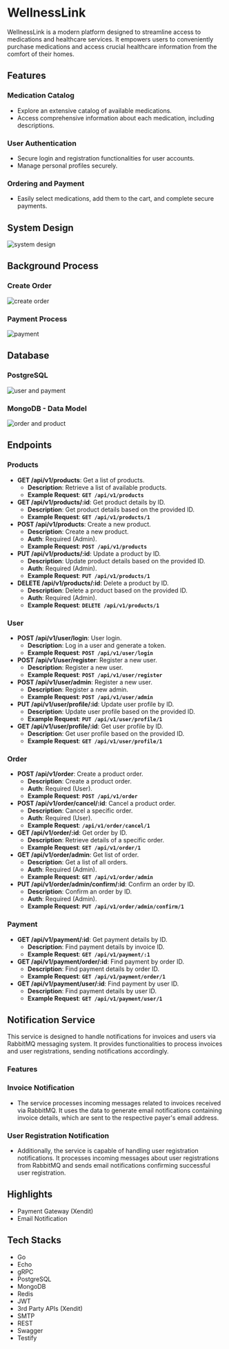 # WellnessLink

WellnessLink is a modern platform designed to streamline access to medications and healthcare services. It empowers users to conveniently purchase medications and access crucial healthcare information from the comfort of their homes.

## Features

### Medication Catalog

- Explore an extensive catalog of available medications.
- Access comprehensive information about each medication, including descriptions.

### User Authentication

- Secure login and registration functionalities for user accounts.
- Manage personal profiles securely.

### Ordering and Payment

- Easily select medications, add them to the cart, and complete secure payments.

## System Design

![system design](misc/system_design.png)

## Background Process

### Create Order

![create order](misc/create_order.png)

### Payment Process

![payment](misc/paid_order.png)

## Database

### PostgreSQL

![user and payment](misc/erd.png)

### MongoDB - Data Model

![order and product](misc/data_model.png)

## Endpoints

### Products

- **GET /api/v1/products**: Get a list of products.
  - **Description**: Retrieve a list of available products.
  - **Example Request**: **`GET /api/v1/products`**
- **GET /api/v1/products/:id**: Get product details by ID.
  - **Description**: Get product details based on the provided ID.
  - **Example Request**: **`GET /api/v1/products/1`**
- **POST /api/v1/products**: Create a new product.
  - **Description**: Create a new product.
  - **Auth**: Required (Admin).
  - **Example Request**: **`POST /api/v1/products`**
- **PUT /api/v1/products/:id**: Update a product by ID.
  - **Description**: Update product details based on the provided ID.
  - **Auth**: Required (Admin).
  - **Example Request**: **`PUT /api/v1/products/1`**
- **DELETE /api/v1/products/:id**: Delete a product by ID.
  - **Description**: Delete a product based on the provided ID.
  - **Auth**: Required (Admin).
  - **Example Request**: **`DELETE /api/v1/products/1`**

### User

- **POST /api/v1/user/login**: User login.
  - **Description**: Log in a user and generate a token.
  - **Example Request**: **`POST /api/v1/user/login`**
- **POST /api/v1/user/register**: Register a new user.
  - **Description**: Register a new user.
  - **Example Request**: **`POST /api/v1/user/register`**
- **POST /api/v1/user/admin**: Register a new user.
  - **Description**: Register a new admin.
  - **Example Request**: **`POST /api/v1/user/admin`**
- **PUT /api/v1/user/profile/:id**: Update user profile by ID.
  - **Description**: Update user profile based on the provided ID.
  - **Example Request**: **`PUT /api/v1/user/profile/1`**
- **GET /api/v1/user/profile/:id**: Get user profile by ID.
  - **Description**: Get user profile based on the provided ID.
  - **Example Request**: **`GET /api/v1/user/profile/1`**

### Order

- **POST /api/v1/order**: Create a product order.
  - **Description**: Create a product order.
  - **Auth**: Required (User).
  - **Example Request**: **`POST /api/v1/order`**
- **POST /api/v1/order/cancel/:id**: Cancel a product order.
  - **Description**: Cancel a specific order.
  - **Auth**: Required (User).
  - **Example Request**: **`/api/v1/order/cancel/1`**
- **GET /api/v1/order/:id**: Get order by ID.
  - **Description**: Retrieve details of a specific order.
  - **Example Request**: **`GET /api/v1/order/1`**
- **GET /api/v1/order/admin**: Get list of order.
  - **Description**: Get a list of all orders.
  - **Auth**: Required (Admin).
  - **Example Request**: **`GET /api/v1/order/admin`**
- **PUT /api/v1/order/admin/confirm/:id**: Confirm an order by ID.
  - **Description**: Confirm an order by ID.
  - **Auth**: Required (Admin).
  - **Example Request**: **`PUT /api/v1/order/admin/confirm/1`**

### Payment

- **GET /api/v1/payment/:id**: Get payment details by ID.
  - **Description**: Find payment details by invoice ID.
  - **Example Request**: **`GET /api/v1/payment/:1`**
- **GET /api/v1/payment/order/:id**: Find payment by order ID.
  - **Description**: Find payment details by order ID.
  - **Example Request**: **`GET /api/v1/payment/order/1`**
- **GET /api/v1/payment/user/:id**: Find payment by user ID.
  - **Description**: Find payment details by user ID.
  - **Example Request**: **`GET /api/v1/payment/user/1`**

## Notification Service

This service is designed to handle notifications for invoices and users via RabbitMQ messaging system. It provides functionalities to process invoices and user registrations, sending notifications accordingly.

### Features

### Invoice Notification

- The service processes incoming messages related to invoices received via RabbitMQ. It uses the data to generate email notifications containing invoice details, which are sent to the respective payer's email address.

### User Registration Notification

- Additionally, the service is capable of handling user registration notifications. It processes incoming messages about user registrations from RabbitMQ and sends email notifications confirming successful user registration.

## Highlights

- Payment Gateway (Xendit)
- Email Notification

## Tech Stacks

- Go
- Echo
- gRPC
- PostgreSQL
- MongoDB
- Redis
- JWT
- 3rd Party APIs (Xendit)
- SMTP
- REST
- Swagger
- Testify
